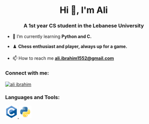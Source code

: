 <h1 align="center">Hi 👋, I'm Ali</h1>
<h3 align="center">A 1st year CS student in the Lebanese University</h3>

- 🌱 I’m currently learning **Python and C.**

- ♟️ **Chess enthusiast and player, always up for a game.**

- 📫 How to reach me **ali.ibrahim1552@gmail.com**

<h3 align="left">Connect with me:</h3>
<p align="left">
<a href="https://linkedin.com/in/ali-ibrahim-8b0aaa246/" target="blank"><img align="center" src="https://raw.githubusercontent.com/rahuldkjain/github-profile-readme-generator/master/src/images/icons/Social/linked-in-alt.svg" alt="ali ibrahim" height="30" width="40" /></a>
</p>

<h3 align="left">Languages and Tools:</h3>
<p align="left"> <a href="https://www.cprogramming.com/" target="_blank" rel="noreferrer"> <img src="https://raw.githubusercontent.com/devicons/devicon/master/icons/c/c-original.svg" alt="c" width="40" height="40"/> </a> <a href="https://www.python.org" target="_blank" rel="noreferrer"> <img src="https://raw.githubusercontent.com/devicons/devicon/master/icons/python/python-original.svg" alt="python" width="40" height="40"/> </a> </p>
